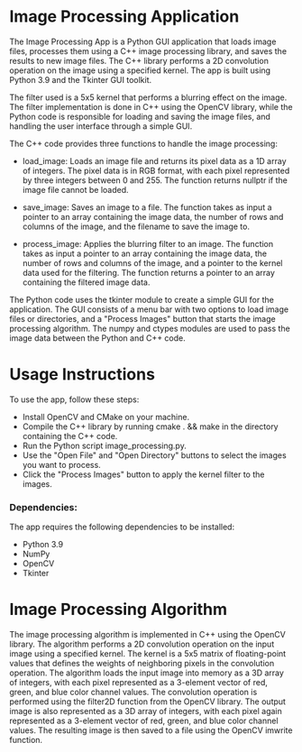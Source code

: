 # Image Processing Application

The Image Processing App is a Python GUI application that loads image files, processes them using a C++ image processing library, and saves the results to new image files. The C++ library performs a 2D convolution operation on the image using a specified kernel. The app is built using Python 3.9 and the Tkinter GUI toolkit.

The filter used is a 5x5 kernel that performs a blurring effect on the image. The filter implementation is done in C++ using the OpenCV library, while the Python code is responsible for loading and saving the image files, and handling the user interface through a simple GUI.

The C++ code provides three functions to handle the image processing:

* load_image: Loads an image file and returns its pixel data as a 1D array of integers. The pixel data is in RGB format, with each pixel represented by three integers between 0 and 255. The function returns nullptr if the image file cannot be loaded. 

* save_image: Saves an image to a file. The function takes as input a pointer to an array containing the image data, the number of rows and columns of the image, and the filename to save the image to.

* process_image: Applies the blurring filter to an image. The function takes as input a pointer to an array containing the image data, the number of rows and columns of the image, and a pointer to the kernel data used for the filtering. The function returns a pointer to an array containing the filtered image data.

The Python code uses the tkinter module to create a simple GUI for the application. The GUI consists of a menu bar with two options to load image files or directories, and a "Process Images" button that starts the image processing algorithm. The numpy and ctypes modules are used to pass the image data between the Python and C++ code.

# Usage Instructions
To use the app, follow these steps:

* Install OpenCV and CMake on your machine.
* Compile the C++ library by running cmake . && make in the directory containing the C++ code.
* Run the Python script image_processing.py.
* Use the "Open File" and "Open Directory" buttons to select the images you want to process.
* Click the "Process Images" button to apply the kernel filter to the images.

### Dependencies:

The app requires the following dependencies to be installed:

* Python 3.9
* NumPy
* OpenCV
* Tkinter

# Image Processing Algorithm
The image processing algorithm is implemented in C++ using the OpenCV library. The algorithm performs a 2D convolution operation on the input image using a specified kernel. The kernel is a 5x5 matrix of floating-point values that defines the weights of neighboring pixels in the convolution operation. The algorithm loads the input image into memory as a 3D array of integers, with each pixel represented as a 3-element vector of red, green, and blue color channel values. The convolution operation is performed using the filter2D function from the OpenCV library. The output image is also represented as a 3D array of integers, with each pixel again represented as a 3-element vector of red, green, and blue color channel values. The resulting image is then saved to a file using the OpenCV imwrite function.
